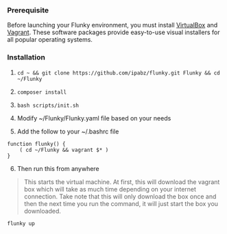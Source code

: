 ### Prerequisite

Before launching your Flunky environment, you must install <a target="_blank" href="https://www.virtualbox.org">VirtualBox</a> and <a target="_blank" href="https://vagrantup.com">Vagrant</a>. These software packages provide easy-to-use visual installers for all popular operating systems.

### Installation

1) ```cd ~ && git clone https://github.com/ipabz/flunky.git Flunky && cd ~/Flunky```

2) ```composer install```

3) ```bash scripts/init.sh```

4) Modify ~/Flunky/Flunky.yaml file based on your needs

5) Add the follow to your ~/.bashrc file

```
function flunky() {
    ( cd ~/Flunky && vagrant $* )
}
```

6) Then run this from anywhere

> This starts the virtual machine. At first, this will download the vagrant box which will take as much time depending on your internet connection. Take note that this will only download the box once and then the next time you run the command, it will just start the box you downloaded.

```
flunky up
```
